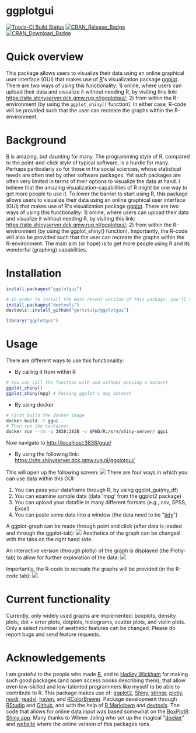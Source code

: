 
<!-- README.md is generated from README.Rmd. Please edit that file -->
ggplotgui
=========

[![Travis-CI Build Status](https://travis-ci.org/gertstulp/ggplotgui.svg?branch=master)](https://travis-ci.org/gertstulp/ggplotgui) [![CRAN\_Release\_Badge](http://www.r-pkg.org/badges/version-ago/ggplotgui)](https://CRAN.R-project.org/package=ggplotgui) [![CRAN\_Download\_Badge](http://cranlogs.r-pkg.org/badges/ggplotgui)](https://CRAN.R-project.org/package=ggplotgui)

Quick overview
==============

This package allows users to visualize their data using an online graphical user interface (GUI) that makes use of [R](https://www.r-project.org/)'s visualization package [ggplot](http://ggplot2.org/). There are two ways of using this functionality: 1) online, where users can upload their data and visualize it without needing R, by visiting this link: <https://site.shinyserver.dck.gmw.rug.nl/ggplotgui/>; 2) from within the R-environment (by using the `ggplot_shiny()` function). In either case, R-code will be provided such that the user can recreate the graphs within the R-environment.

Background
==========

[R](https://www.r-project.org/) is amazing, but daunting for many. The programming style of R, compared to the point-and-click style of typical software, is a hurdle for many. Perhaps particularly so for those in the social sciences, whose statistical needs are often met by other software packages. Yet such packages are often very limited in terms of their options to visualize the data at hand. I believe that the amazing visualization-capabilities of R might be one way to get more people to use it. To lower the barrier to start using R, this package allows users to visualize their data using an online graphical user interface (GUI) that makes use of R's visualization package [ggplot](http://ggplot2.org/). There are two ways of using this functionality: 1) online, where users can upload their data and visualize it without needing R, by visiting this link: <https://site.shinyserver.dck.gmw.rug.nl/ggplotgui/>; 2) from within the R-environment (by using the ggplot\_shiny() function). Importantly, the R-code will also be provided such that the user can recreate the graphs within the R-environment. The main aim (or hope) is to get more people using R and its wonderful (graphing) capabilities.

Installation
============

``` r
install.packages("ggplotgui")

# In order to install the most recent version of this package, you'll need to use the "devtools"-package
install.packages("devtools")
devtools::install_github("gertstulp/ggplotgui")

library("ggplotgui")
```

Usage
=====

There are different ways to use this functionality:

-   By calling it from within R

``` r
# You can call the function with and without passing a dataset
ggplot_shiny()
ggplot_shiny(mpg) # Passing ggplot's mpg dataset
```

-   By using docker

``` bash
# First build the docker image
docker build -t ggui .
# Then run the container
docker run --rm -p 3838:3838 -v $PWD/R:/srv/shiny-server/ ggui
```

Now navigate to <http://localhost:3838/ggui/>

-   By using the following link: <https://site.shinyserver.dck.gmw.rug.nl/ggplotgui/>

This will open up the following screen: ![](man/figures/tab_data_upload.png) There are four ways in which you can use data within this GUI:
1. You can pass your dataframe through R, by using ggplot\_gui(my\_df)
2. You can examine sample data (data 'mpg' from the ggplot2 package)
3. You can upload your datafile in many different formats (e.g., csv, SPSS, Excel)
4. You can paste some data into a window (the data need to be "[tidy](http://tidyr.tidyverse.org/)")

A ggplot-graph can be made through point and click (after data is loaded and through the ggplot-tab): ![](man/figures/tab_ggplot.png) Aesthetics of the graph can be changed with the tabs on the right hand side.

An interactive version (through plotly) of the graph is displayed (the Plotly-tab) to allow for further exploration of the data: ![](man/figures/tab_plotly.png)

Importantly, the R-code to recreate the graphs will be provided (in the R-code tab): ![](man/figures/tab_R-code.png)

Current functionality
=====================

Currently, only widely used graphs are implemented: boxplots, density plots, dot + error plots, dotplots, histograms, scatter plots, and violin plots. Only a select number of aesthetic features can be changed. Please do report bugs and send feature requests.

Acknowledgements
================

I am grateful to the people who made [R](https://www.r-project.org/), and to [Hadley Wickham](http://hadley.nz/) for making such good packages (and open access books describing them), that allow even low-skilled and low-talented programmers like myself to be able to contribute to R. This package makes use of: [ggplot2](http://ggplot2.tidyverse.org/), [Shiny](http://shiny.rstudio.com/), [stringr](http://stringr.tidyverse.org/), [plotly](https://plot.ly/r/), [readr](http://readr.tidyverse.org/), [readxl](http://readxl.tidyverse.org/), [haven](http://haven.tidyverse.org/), and [RColorBrewer](https://cran.r-project.org/web/packages/RColorBrewer/RColorBrewer.pdf). Package development through [RStudio](https://www.rstudio.com/) and [Github](https://github.com/), and with the help of [R Markdown](http://rmarkdown.rstudio.com) and [devtools](https://www.rstudio.com/products/rpackages/devtools/). The code that allows for online data input was based somewhat on the [BoxPlotR Shiny app](https://github.com/VizWizard/BoxPlotR.shiny). Many thanks to Wilmer Joling who set up the magical "[docker](https://www.docker.com/)" and [website](https://site.shinyserver.dck.gmw.rug.nl/ggplotgui/) where the online version of this packages runs.
